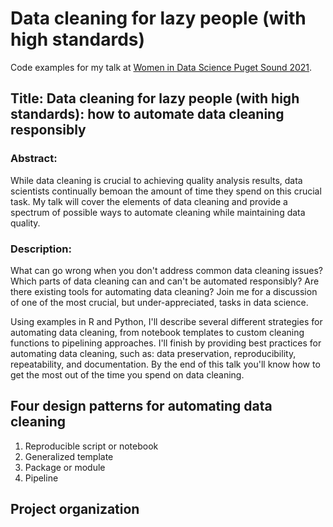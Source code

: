 # Data cleaning for lazy people (with high standards)

Code examples for my talk at [Women in Data Science Puget Sound 2021](https://www.widspugetsound.org/bios-abstracts-2021).

## Title: Data cleaning for lazy people (with high standards): how to automate data cleaning responsibly

### Abstract: 

While data cleaning is crucial to achieving quality analysis results, data scientists continually bemoan the amount of time they spend on this crucial task. My talk will cover the elements of data cleaning and provide a spectrum of possible ways to automate cleaning while maintaining data quality.

### Description: 

What can go wrong when you don't address common data cleaning issues? Which parts of data cleaning can and can't be automated responsibly? Are there existing tools for automating data cleaning? Join me for a discussion of one of the most crucial, but under-appreciated, tasks in data science. 

Using examples in R and Python, I'll describe several different strategies for automating data cleaning, from notebook templates to custom cleaning functions to pipelining approaches. I'll finish by providing best practices for automating data cleaning, such as: data preservation, reproducibility, repeatability, and documentation. By the end of this talk you'll know how to get the most out of the time you spend on data cleaning.

## Four design patterns for automating data cleaning

1. Reproducible script or notebook
1. Generalized template
1. Package or module
1. Pipeline

## Project organization
